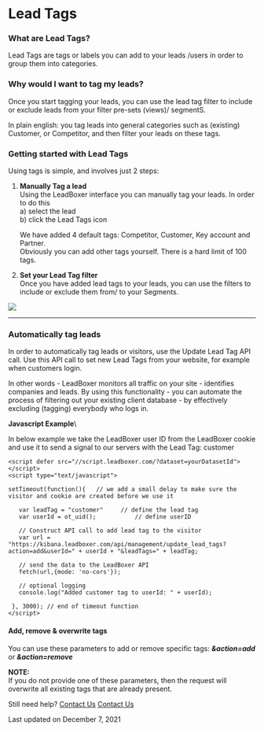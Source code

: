 # Lead Tags

### &#x20;What are Lead Tags?

Lead Tags are tags or labels you can add to your leads /users in order to group them into categories.

### Why would I want to tag my leads?

Once you start tagging your leads, you can use the lead tag filter to include or exclude leads from your filter pre-sets (views)/ segmentS.&#x20;

In plain english: you tag leads into general categories such as (existing) Customer, or Competitor, and then filter your leads on these tags.

### Getting started with Lead Tags

Using tags is simple, and involves just 2 steps:

1.  **Manually Tag a lead**\
    Using the LeadBoxer interface you can manually tag your leads. In order to do this\
    a) select the lead\
    b) click the Lead Tags icon

    We have added 4 default tags: Competitor, Customer, Key account and Partner.  \
    Obviously you can add other tags yourself. There is a hard limit of 100 tags.
2. **Set your Lead Tag filter**\
   Once you have added lead tags to your leads, you can use the filters to include or exclude them from/ to your Segments.

![](https://d33v4339jhl8k0.cloudfront.net/docs/assets/565e1cb7c697915b26a5c214/images/59515cbd0428637ff8d411ea/file-cCJzXX2rlM.png)

***

### Automatically tag leads&#x20;

In order to automatically tag leads or visitors, use the Update Lead Tag API call. Use this API call to set new Lead Tags from your website, for example when customers login.

In other words - LeadBoxer monitors all traffic on your site - identifies companies and leads. By using this functionality - you can automate the process of filtering out your existing client database - by effectively excluding (tagging) everybody who logs in.

**Javascript Example**\


In below example we take the LeadBoxer user ID from the LeadBoxer cookie and use it to send a signal to our servers with the Lead Tag: customer

```
<script defer src="//script.leadboxer.com/?dataset=yourDatasetId"></script>
<script type="text/javascript">

setTimeout(function(){   // we add a small delay to make sure the visitor and cookie are created before we use it
		
   var leadTag = "customer"		// define the lead tag
   var userId = ot_uid();	        // define userID
		
   // Construct API call to add lead tag to the visitor
   var url = "https://kibana.leadboxer.com/api/management/update_lead_tags?action=add&userId=" + userId + "&leadTags=" + leadTag;
  
   // send the data to the LeadBoxer API
   fetch(url,{mode: 'no-cors'});			
				
   // optional logging		
   console.log("Added customer tag to userId: " + userId);
	
 }, 3000); // end of timeout function			
</script>
```

#### **Add, remove & overwrite tags**

You can use these parameters to add or remove specific tags:  _**\&action=add**_ or _**\&action=remove**_

**NOTE:**\
If you do not provide one of these parameters, then the request will overwrite all existing tags that are already present.

Still need help? [Contact Us](broken-reference) [Contact Us](broken-reference)

Last updated on December 7, 2021
